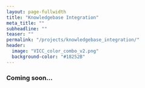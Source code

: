 ```yaml
---
layout: page-fullwidth
title: "Knowledgebase Integration"
meta_title: ""
subheadline: ""
teaser: ""
permalink: "/projects/knowledgebase_integration/"
header:
  image: "VICC_color_combo_v2.png"
  background-color: "#18252B"
---
```


### Coming soon...
